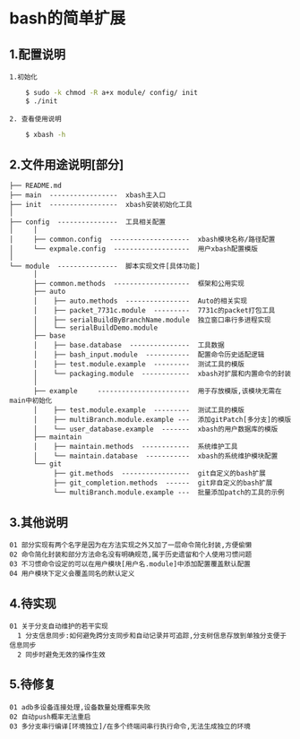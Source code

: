 bash的简单扩展
=====
1.配置说明
----------
    1.初始化
```sh
    $ sudo -k chmod -R a+x module/ config/ init
    $ ./init
```
    2. 查看使用说明
```sh
    $ xbash -h
```

2.文件用途说明[部分]
----------
    ├── README.md
    ├── main  -----------------  xbash主入口
    ├── init  -----------------  xbash安装初始化工具
    │
    ├── config  ---------------  工具相关配置
    │     │
    │     ├── common.config  --------------------  xbash模块名称/路径配置
    │     └── expmale.config  -------------------  用户xbash配置模版
    │
    └── module  ---------------  脚本实现文件[具体功能]
          │
          ├── common.methods  -------------------  框架和公用实现
          ├── auto
          │    ├── auto.methods  ----------------  Auto的相关实现
          │    ├── packet_7731c.module  ---------  7731c的packet打包工具
          │    ├── serialBuildByBranchName.module  独立窗口串行多进程实现
          │    └── serialBuildDemo.module
          ├── base
          │    ├── base.database  ---------------  工具数据
          │    ├── bash_input.module  -----------  配置命令历史适配逻辑
          │    ├── test.module.example  ---------  测试工具的模版
          │    └── packaging.module  ------------  xbash对扩展和内置命令的封装
          │
          ├── example     -----------------------  用于存放模版,该模块无需在main中初始化
          │    ├── test.module.example  ---------  测试工具的模版
          │    ├── multiBranch.module.example ---  添加gitPatch[多分支]的模版
          │    └── user_database.example  -------  xbash的用户数据库的模版
          ├── maintain
          │    ├── maintain.methods  ------------  系统维护工具
          │    └── maintain.database  -----------  xbash的系统维护模块配置
          └── git
               ├── git.methods  -----------------  git自定义的bash扩展
               ├── git_completion.methods  ------  git非自定义的bash扩展
               └── multiBranch.module.example ---  批量添加patch的工具的示例

3.其他说明
----------
    01 部分实现有两个名字是因为在方法实现之外又加了一层命令简化封装,方便偷懒
    02 命令简化封装和部分方法命名没有明确规范,属于历史遗留和个人使用习惯问题
    03 不习惯命令设定的可以在用户模块[用户名.module]中添加配置覆盖默认配置
    04 用户模块下定义会覆盖同名的默认定义

4.待实现
----------
    01 关于分支自动维护的若干实现
      1 分支信息同步:如何避免跨分支同步和自动记录并可追踪,分支树信息存放到单独分支便于信息同步
      2 同步时避免无效的操作生效

5.待修复
----------
    01 adb多设备连接处理,设备数量处理概率失败
    02 自动push概率无法重启
    03 多分支串行编译[环境独立]/在多个终端间串行执行命令,无法生成独立的环境
